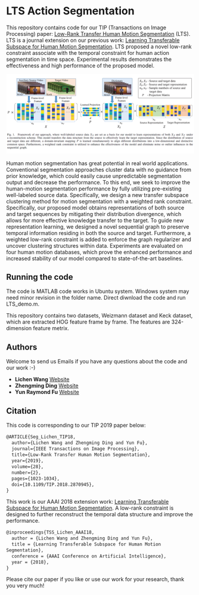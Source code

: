 # LTS Action Segmentation
This repository contains code for our TIP (Transactions on Image Processing) paper: [Low-Rank Transfer Human Motion Segmentation](https://github.com/wanglichenxj/LTS_Action_Segmentation/blob/master/Presentation/LTS_Action_Segmentation_TIP18_Lichen.pdf) (LTS). LTS is a journal extension on our previous work: [Learning Transferable Subspace for Human Motion Segmentation](https://github.com/wanglichenxj/TSS_Action_Segmentation). LTS proposed a novel low-rank constraint associate with the temporal constraint for human action segmentation in time space. Experimental results demonstrates the effectiveness and high performance of the proposed model.

<div align="center">
    <img src="Presentation/LTS_framework.png", width="800">
</div>

Human motion segmentation has great potential in real world applications. Conventional segmentation approaches cluster data with no guidance from prior knowledge, which could easily cause unpredictable segmentation output and decrease the performance. To this end, we seek to improve the human-motion segmentation performance by fully utilizing pre-existing well-labeled source data. Specifically, we design a new transfer subspace clustering method for motion segmentation with a weighted rank constraint. Specifically, our proposed model obtains representations of both source and target sequences by mitigating their distribution divergence, which allows for more effective knowledge transfer to the target. To guide new representation learning, we designed a novel sequential graph to preserve temporal information residing in both the source and target. Furthermore, a weighted low-rank constraint is added to enforce the graph regularizer and uncover clustering structures within data. Experiments are evaluated on four human motion databases, which prove the enhanced performance and increased stability of our model compared to state-of-the-art baselines.

## Running the code
The code is MATLAB code works in Ubuntu system. Windows system may need minor revision in the folder name. Direct diwnload the code and run LTS_demo.m.

This repository contains two datasets, Weizmann dataset and Keck dataset, which are extracted HOG feature frame by frame. The features are 324-dimension feature metrix.

## Authors
Welcome to send us Emails if you have any questions about the code and our work :-)
* **Lichen Wang** [Website](https://sites.google.com/site/lichenwang123/)
* **Zhengming Ding** [Website](http://allanding.net/)
* **Yun Raymond Fu** [Website](http://www1.ece.neu.edu/~yunfu/)

## Citation
This code is corresponding to our TIP 2019 paper below:
```
@ARTICLE{Seg_Lichen_TIP18, 
  author={Lichen Wang and Zhengming Ding and Yun Fu}, 
  journal={IEEE Transactions on Image Processing}, 
  title={Low-Rank Transfer Human Motion Segmentation}, 
  year={2019}, 
  volume={28}, 
  number={2}, 
  pages={1023-1034},
  doi={10.1109/TIP.2018.2870945},
}
```
This work is our AAAI 2018 extension work: [Learning Transferable Subspace for Human Motion Segmentation](https://github.com/wanglichenxj/TSS_Action_Segmentation). A low-rank constraint is designed to further reconstruct the temporal data structure and improve the performance.
```
@inproceedings{TSS_Lichen_AAAI18,
  author = {Lichen Wang and Zhengming Ding and Yun Fu},
  title = {Learning Transferable Subspace for Human Motion Segmentation},
  conference = {AAAI Conference on Artificial Intelligence},
  year = {2018},
}
```
Please cite our paper if you like or use our work for your research, thank you very much!
